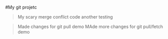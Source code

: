 #My git projetc

>My scary merge conflict code
>another testing

>Made changes for git pull demo
>MAde more changes for git pull/fetch demo
